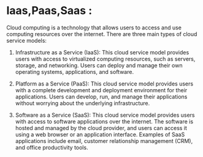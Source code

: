 # Iaas,Paas,Saas :

Cloud computing is a technology that allows users to access and use computing resources over the internet. There are three main types of cloud service models:

1)  Infrastructure as a Service (IaaS): This cloud service model provides users with access to virtualized computing resources, such as servers, storage, and networking. Users can deploy and manage their own operating systems, applications, and software.

2)  Platform as a Service (PaaS): This cloud service model provides users with a complete development and deployment environment for their applications. Users can develop, run, and manage their applications without worrying about the underlying infrastructure.

3)  Software as a Service (SaaS): This cloud service model provides users with access to software applications over the internet. The software is hosted and managed by the cloud provider, and users can access it using a web browser or an application interface. Examples of SaaS applications include email, customer relationship management (CRM), and office productivity tools.
